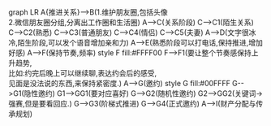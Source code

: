 <div class="mermaid">
graph LR
      A{推进关系}-->B(1.维护朋友圈,包括头像<br/>2.微信朋友圈分组,分离出工作圈和生活圈)
      A-->C(关系阶段)
      C-->C1(陌生关系)
      C-->C2(熟悉)
      C-->C3(普通朋友)
      C-->C4(情侣)
      C-->C5(夫妻)      
      A-->D(文字很冰冷,陌生阶段,可以发个语音增加亲和力)
      A-->E(熟悉阶段可以打电话,保持推进,增加好感)
      A-->F(保持节奏,频率)
      style F fill:#FFFF00
      F-->F1(要让整个节奏感保持上升趋势,<br/>比如:约完后晚上可以继续聊,表达约会后的感受,<br/>见面是没法说的东西,来保持紧密度.)
      A-->G(邀约)
      style G fill:#00FFFF
      G-->G1(隐性邀约)
      G1-->GG1(要对应喜好)
      G-->G2(随机性邀约)
      G2-->GG2(关键词->强赛,但是要看回应.)
      G-->G3(阶梯式推进)
      G-->G4(正式邀约)
      A-->I(财产分配与传承规划)
</div>